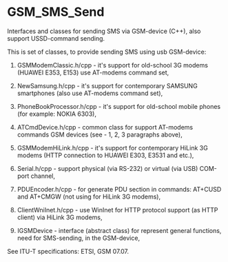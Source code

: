 # GSM_SMS_Send
Interfaces and classes for sending SMS via GSM-device (C++), also support USSD-command sending.

This is set of classes, to provide sending SMS using usb GSM-device:

1) GSMModemClassic.h/cpp - it's support for old-school 3G modems (HUAWEI E353, E153) use AT-modems command set,

2) NewSamsung.h/cpp - it's support for contemporary SAMSUNG smartphones (also use AT-modems command set),

3) PhoneBookProcessor.h/cpp - it's support for old-school mobile phones (for example: NOKIA 6303),

4) ATCmdDevice.h/cpp - common class for support AT-modems commands GSM devices (see - 1, 2, 3 paragraphs above),

5) GSMModemHiLink.h/cpp - it's support for contemporary HiLink 3G modems (HTTP connection to HUAWEI E303, E3531 and etc.),

6) Serial.h/cpp - support physical (via RS-232) or virtual (via USB) COM-port channel,

7) PDUEncoder.h/cpp - for generate PDU section in commands: AT+CUSD and AT+CMGW (not using for HiLink 3G modems),

8) ClientWniInet.h/cpp - use WinInet for HTTP protocol support (as HTTP client) via HiLink 3G modems,

9) IGSMDevice - interface (abstract class) for represent general functions, need for SMS-sending, in the GSM-device,

See ITU-T specifications: ETSI, GSM 07.07.
